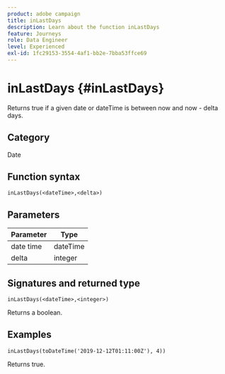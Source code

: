```yaml
---
product: adobe campaign
title: inLastDays
description: Learn about the function inLastDays
feature: Journeys
role: Data Engineer
level: Experienced
exl-id: 1fc29153-3554-4af1-bb2e-7bba53ffce69
---
```

# inLastDays {#inLastDays}

Returns true if a given date or dateTime is between now and now - delta days.

## Category

Date

## Function syntax

`inLastDays(<dateTime>,<delta>)`

## Parameters

| Parameter | Type             |
|-----------|------------------|
| date time | dateTime    |
| delta   | integer     |

## Signatures and returned type

`inLastDays(<dateTime>,<integer>)`

Returns a boolean.

## Examples

`inLastDays(toDateTime('2019-12-12T01:11:00Z'), 4))`

Returns true.
